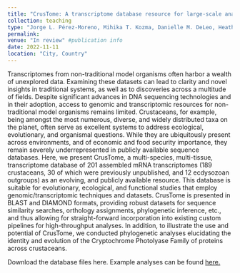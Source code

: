 ```yaml
---
title: "CrusTome: A transcriptome database resource for large-scale analyses across Crustacea"
collection: teaching
type: "Jorge L. Pérez-Moreno, Mihika T. Kozma, Danielle M. DeLeo, Heather D. Bracken-Grissom, David S. Durica, and Donald L. Mykles" #Authors
permalink: 
venue: "In review" #publication info
date: 2022-11-11
location: "City, Country"
---
```


Transcriptomes from non-traditional model organisms often harbor a wealth of unexplored data. Examining these datasets can lead to clarity and novel insights in traditional systems, as well as to discoveries across a multitude of fields. Despite significant advances in DNA sequencing technologies and in their adoption, access to genomic and transcriptomic resources for non-traditional model organisms remains limited. Crustaceans, for example, being amongst the most numerous, diverse, and widely distributed taxa on the planet, often serve as excellent systems to address ecological, evolutionary, and organismal questions. While they are ubiquitously present across environments, and of economic and food security importance, they remain severely underrepresented in publicly available sequence databases. Here, we present CrusTome, a multi-species, multi-tissue, transcriptome database of 201 assembled mRNA transcriptomes (189 crustaceans, 30 of which were previously unpublished, and 12 ecdysozoan outgroups) as an evolving, and publicly available resource. This database is suitable for evolutionary, ecological, and functional studies that employ genomic/transcriptomic techniques and datasets. CrusTome is presented in BLAST and DIAMOND formats, providing robust datasets for sequence similarity searches, orthology assignments, phylogenetic inference, etc., and thus allowing for straight-forward incorporation into existing custom pipelines for high-throughput analyses. In addition, to illustrate the use and potential of CrusTome, we conducted phylogenetic analyses elucidating the identity and evolution of the Cryptochrome Photolyase Family of proteins across crustaceans.

Download the database files here.
Example analyses can be found [here.](https://github.com/invertome/crustome)
